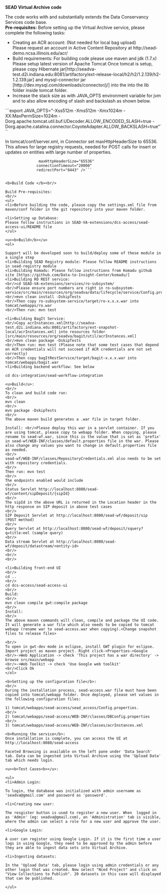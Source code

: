 <b>SEAD Virtual Archive code</b>

The code works with and substantially extends the Data Conservancy Services code base.<br/>
<b>Pre-requisites:</b>
Before setting up the Virtual Archive service, please complete the following tasks:
<ul>
<li>Creating an ACR account: (Not needed for local bag upload)
<br/>
Please request an account in Active Content Repository at http://sead-demo.ncsa.illinois.edu/acr/ 
<li>Build requirements:
For building code  please use maven and jdk (1.7.x)
Please setup latest version of Apache Tomcat
Once tomcat is setup, please copy Hibernate jar[http://seadva-test.d2i.indiana.edu:8081/artifactory/ext-release-local/h2/h2/1.2.139/h2-1.2.139.jar] and mysql-connector jar [http://dev.mysql.com/downloads/connector/j/] into the into the lib folder inside tomcat folder.
<li>Increase the stack size as with JAVA_OPTS environment variable for jvm and to also allow encoding of slash and backslash as shown below.
</ul>
```export JAVA_OPTS="-Xss512m -Xms512m -Xmx1024m -XX:MaxPermSize=1024m
-Dorg.apache.tomcat.util.buf.UDecoder.ALLOW_ENCODED_SLASH=true
-Dorg.apache.catalina.connector.CoyoteAdapter.ALLOW_BACKSLASH=true"```

In tomcat/conf/server.xml, in Connector set maxHttpHeaderSize to 65536. This allows for large registry requests, needed for POST calls for insert or updates on entities with large number of properties. 
 ```<Connector port="8080" protocol="HTTP/1.1"
                maxHttpHeaderSize="65536"
               connectionTimeout="20000"
               redirectPort="8443" />```


<b>Build Code </b><br/>

Build Pre-requisites:
<br/>
<ul>
<li>Before building the code, please copy the settings.xml file from maven/conf folder in the git repository into your maven folder.

<li>Setting up Database:
Please follow instructions in SEAD-VA-extensions/dcs-access/sead-access-ui/README file
</ul>

<u><b>Build</b></u>
<ol>

Support will be developed soon to build/deploy some of these module in a single step
<li>Building SEAD Registry module: Please follow README instructions in sead-registry module
<li>Building Komadu: Please follow instructions from Komadu github site [https://github.com/Data-to-Insight-Center/komadu/]
<li>Building RO REST service:
<br/>cd SEAD-VA-extensions/services/ro-subsystem/
<br/>Please ensure port numbers are right in ro-subsystem-service/src/main/resources/org/seadva/data/lifecycle/service/Config.properties
<br/>mvn clean install -DskipTests
<br/>Then copy ro-subsystem-service/target/ro-x.x.x.war into tomcat/webapps/ro.war
<br/>Then run: mvn test

<li>Building BagIt Service:
<br/>Copy acrInstances.xml[http://seadva-test.d2i.indiana.edu:8081/artifactory/ext-snapshot-local/acrInstances.xml] into resources folder [src/main/resources/org/seadva/bagit/util/acrInstances.xml]
<br/>mvn clean package -DskipTests
<br/>Then run: mvn test (Please note that some test cases that depend on ACR credentials will not succeed if ACR credentials are not set correctly)
<br/>Then copy bagItRestService/target/bagit-x.x.x.war into tomcat/webapps/bagit.war
<li>Building backend workflow: See below

cd dcs-integration/sead-workflow-integration

<u>Build</u>:
<br/>
To clean and build code run:
<br/>
mvn clean
<br/>
mvn package -DskipTests
<br/>
The above maven build generates a .war file in target folder.

Install: <br/>Please deploy this war in a servlet container. If you are using tomcat, please copy to webapp folder. When copying, please rename to sead-wf.war, since this is the value that is set as 'prefix' in sead-wf/WEB-INF/classes/default.properties file in the war. Please also change any values you want to change in default.properties file as needed. 
<br/>
sead-wf/WEB-INF/classes/RepositoryCredentials.xml also needs to be set with repository credentials.
<br/>
Then run: mvn test
<br/>
The endpoints enabled would include
<br/>
Status Servlet http://localhost:8080/sead-wf/content/sipDeposit/{sipId}
<br/>
The sipId in the above URL is returned in the Location header in the http response on SIP deposit in above test cases
<br/>
SIP Deposit Servlet at http://localhost:8080/sead-wf/deposit/sip  (POST method)
<br/>
Query Servlet at http://localhost:8080/sead-wf/deposit/squery?q=title:eel (sample query)
<br/>
Data stream Servlet at http://localhost:8080/sead-wf/deposit/datastream/<entity-id>
<br/>
<br/>
<br/>

<li>Building front-end UI
<br/>
cd ..
<br/>
cd dcs-access/sead-access-ui   
<br/>
Build:
<br/>
mvn clean compile gwt:compile package
<br/>
Install:
<br/>
The above maven commands will clean, compile and package the UI code. It will generate a war file which also needs to be copied to tomcat webapp (rename war to sead-access.war when copying).<Change snapshot files to release files>

<br/>
To open in gwt-dev mode in eclipse, install GWT plugin for eclipse. Import project as maven project. Right click->Properties->Google
<br/>->Web Application -> check 'This project has a war directory' -> browse src/main/webapp
<br/>->Web Toolkit -> check 'Use Google web toolkit'
<br/>Click Ok
</ol>

<b>Setting up the configuration file</b>:
<br/>
During the installation process, sead-access.war file must have been copied into tomcat/webapp folder. Once deployed, please set values in the following configuration files:

1) tomcat/webapps/sead-access/sead_access/Config.properties.
<br/>
2) tomcat/webapps/sead-access/WEB-INF/classes/DBConfig.properties​
<br/>
3) tomcat/webapps/sead-access/WEB-INF/classes/acrInstances.xml 

<b>Running the service</b>:
Once installation is complete, you can access the UI at http://localhost:8080/sead-access

Faceted Browsing is available on the left pane under 'Data Search' tab. Data can be ingested into Virtual Archive using the 'Upload Data' tab which needs login.

<u><b>Test Cases<b></u>:

<ul>
<li>Admin Login:

To login, the database was initialized with admin username as 'seadva@gmail.com' and password as 'password'.

<li>Creating new user:

The resgister button is used to register a new user. When  logged in as 'Admin' (eg: seadva@gmail.com), an 'Administration' tab is visible, where the admin can select a role for a new user and approve the user.

<li>Google Login:

A user can register using Google Login. If it is the first time a user logs in using Google, they need to be approved by the admin before they are able to ingest data sets into Virtual Archive. 

<li>Ingesting datasets:

In the 'Upload Data' tab, please login using admin credentials or any other login that was created. Now select "Nced Project" and click on "View Collections to Publish". 20 datasets in this case will displayed that can be published.

</ul>
